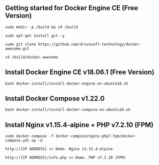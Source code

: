 Getting started for Docker Engine CE (Free Version)
---------------------------------------------------

```
sudo mkdir -p /build && cd /build

sudo apt-get install git -y

sudo git clone https://github.com/drivesoft-technology/docker-awesome.git

cd /build/docker-awesome
```


Install Docker Engine CE v18.06.1 (Free Version)
---------------------------------------------------

```
bash docker-install/install-docker-engine-on-ubuntu18.sh
```


Install Docker Compose v1.22.0
---------------------------------------------------

```
bash docker-install/install-docker-compose-on-ubuntu18.sh
```


Install Nginx v1.15.4-alpine + PHP v7.2.10 (FPM)
---------------------------------------------------

```
sudo docker-compose -f docker-compose/nginx-php7-fpm/docker-compose.yml up -d
```

```
http://[IP ADDRESS] << Demo. Nginx v1.15.4-alpine

http://[IP ADDRESS]/info.php << Demo. PHP v7.2.10 (FPM) 
```